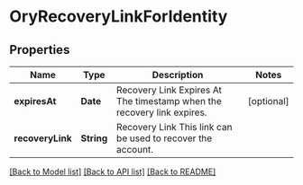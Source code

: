 # OryRecoveryLinkForIdentity

## Properties
Name | Type | Description | Notes
------------ | ------------- | ------------- | -------------
**expiresAt** | **Date** | Recovery Link Expires At  The timestamp when the recovery link expires. | [optional] 
**recoveryLink** | **String** | Recovery Link  This link can be used to recover the account. | 

[[Back to Model list]](../README.md#documentation-for-models) [[Back to API list]](../README.md#documentation-for-api-endpoints) [[Back to README]](../README.md)


